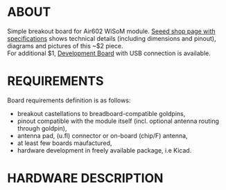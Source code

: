 # ABOUT

Simple breakout board for Air602 WiSoM module. [Seeed shop page with specifications](https://www.seeedstudio.com/Air602-WiFi-Module-p-3139.html) shows technical details (including dimensions and pinout), diagrams and pictures of this ~$2 piece.  
For additional $1, [Development Board](https://www.seeedstudio.com/Air602-WiFi-Development-Board-p-3140.html) with USB connection is available.

# REQUIREMENTS

Board requirements definition is as follows:

- breakout castellations to breadboard-compatible goldpins,
- pinout compatible with the module itself (incl. optional antenna routing through goldpin),
- antenna pad, (u.fl) connector or on-board (chip/F) antenna,
- at least few boards maufactured,
- hardware development in freely available package, i.e Kicad.

# HARDWARE DESCRIPTION



